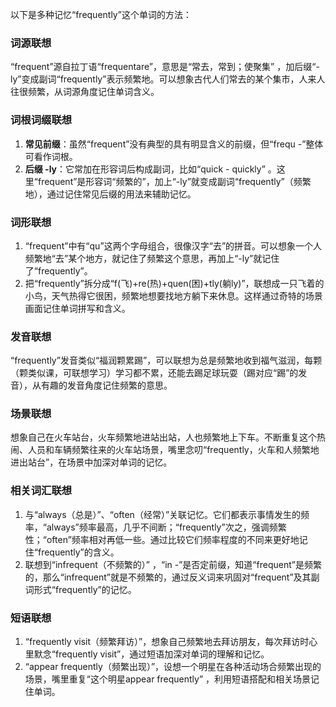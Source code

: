 以下是多种记忆“frequently”这个单词的方法：

### 词源联想
“frequent”源自拉丁语“frequentare”，意思是“常去，常到；使聚集” ，加后缀“-ly”变成副词“frequently”表示频繁地。可以想象古代人们常去的某个集市，人来人往很频繁，从词源角度记住单词含义。

### 词根词缀联想
1. **常见前缀**：虽然“frequent”没有典型的具有明显含义的前缀，但“frequ -”整体可看作词根。
2. **后缀 -ly**：它常加在形容词后构成副词，比如“quick - quickly” 。这里“frequent”是形容词“频繁的”，加上“-ly”就变成副词“frequently”（频繁地），通过记住常见后缀的用法来辅助记忆。

### 词形联想
1. “frequent”中有“qu”这两个字母组合，很像汉字“去”的拼音。可以想象一个人频繁地“去”某个地方，就记住了频繁这个意思，再加上“-ly”就记住了“frequently”。
2. 把“frequently”拆分成“f(飞)+re(热)+quen(困)+tly(躺ly)”，联想成一只飞着的小鸟，天气热得它很困，频繁地想要找地方躺下来休息。这样通过奇特的场景画面记住单词拼写和含义。

### 发音联想
“frequently”发音类似“福润颗累踢”，可以联想为总是频繁地收到福气滋润，每颗（颗类似课，可联想学习）学习都不累，还能去踢足球玩耍（踢对应“踢”的发音），从有趣的发音角度记住频繁的意思。

### 场景联想
想象自己在火车站台，火车频繁地进站出站，人也频繁地上下车。不断重复这个热闹、人员和车辆频繁往来的火车站场景，嘴里念叨“frequently，火车和人频繁地进出站台”，在场景中加深对单词的记忆。

### 相关词汇联想
1. 与“always（总是）”、“often（经常）”关联记忆。它们都表示事情发生的频率，“always”频率最高，几乎不间断；“frequently”次之，强调频繁性；“often”频率相对再低一些。通过比较它们频率程度的不同来更好地记住“frequently”的含义。
2. 联想到“infrequent（不频繁的）” ，“in -”是否定前缀，知道“frequent”是频繁的，那么“infrequent”就是不频繁的，通过反义词来巩固对“frequent”及其副词形式“frequently”的记忆。

### 短语联想
1. “frequently visit（频繁拜访）”，想象自己频繁地去拜访朋友，每次拜访时心里默念“frequently visit”，通过短语加深对单词的理解和记忆。
2. “appear frequently（频繁出现）”，设想一个明星在各种活动场合频繁出现的场景，嘴里重复“这个明星appear frequently” ，利用短语搭配和相关场景记住单词。 